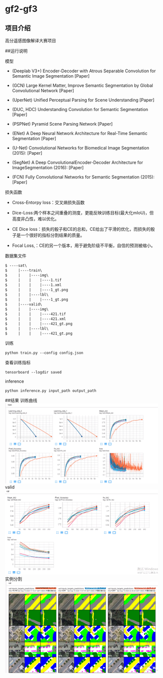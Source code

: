 # gf2-gf3

## 项目介绍

高分遥感图像解译大赛项目

##运行说明

模型

- (Deeplab V3+) Encoder-Decoder with Atrous Separable Convolution for Semantic Image Segmentation [Paper]

- (GCN) Large Kernel Matter, Improve Semantic Segmentation by Global Convolutional Network [Paper]

- (UperNet) Unified Perceptual Parsing for Scene Understanding [Paper]

- (DUC, HDC) Understanding Convolution for Semantic Segmentation [Paper]

- (PSPNet) Pyramid Scene Parsing Network [Paper]

- (ENet) A Deep Neural Network Architecture for Real-Time Semantic Segmentation [Paper]

- (U-Net) Convolutional Networks for Biomedical Image Segmentation (2015): [Paper]

- (SegNet) A Deep ConvolutionalEncoder-Decoder Architecture for ImageSegmentation (2016): [Paper]

- (FCN) Fully Convolutional Networks for Semantic Segmentation (2015): [Paper]


损失函数

- Cross-Entorpy loss：交叉熵损失函数

- Dice-Loss:两个样本之间重叠的测度，更能反映训练目标(最大化mIoU)，但高度非凸性，难以优化。


- CE Dice loss：损失的骰子和CE的总和，CE给出了平滑的优化，而损失的骰子是一个很好的指标分割结果的质量。

- Focal Loss,：CE的另一个版本，用于避免阶级不平衡，自信的预测被缩小。

数据集文件

```shell
$ ----sat\
$     |----train\
$     |    |----img\
$     |    |    |----1.tif
$     |    |    |----1.xml
$     |    |    |----1_gt.png
$     |    |----lbl\
$     |    |    |----1_gt.png
$     |----valid\
$     |    |----img\
$     |    |    |----421.tif
$     |    |    |----421.xml
$     |    |    |----421_gt.png
$     |    |----lbl\
$     |    |    |----421_gt.png

```
训练

```
python train.py --config config.json
```



查看训练指标

```
tensorboard --logdir saved
```


inference

```
python inference.py input_path output_path
```
##结果
训练曲线
<img src='images/1.png' width=800>
valid
<img src='images/2.png' width=800>
实例分割
<img src='images/3.png' width=800>

